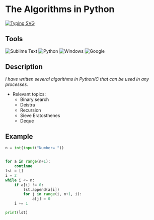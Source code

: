 # The Algorithms in Python

[![Typing SVG](https://readme-typing-svg.herokuapp.com?color=2CF76C&lines=The+Algorithms+in+Python)](https://git.io/typing-svg)

## Tools

![Sublime Text](https://img.shields.io/badge/sublime_text-%23575757.svg?style=for-the-badge&logo=sublime-text&logoColor=important) ![Python](https://img.shields.io/badge/python-3670A0?style=for-the-badge&logo=python&logoColor=ffdd54) ![Windows](https://img.shields.io/badge/Windows-0078D6?style=for-the-badge&logo=windows&logoColor=white) ![Google](https://img.shields.io/badge/google-4285F4?style=for-the-badge&logo=google&logoColor=white)

## Description

*I have written several algorithms in Python/C that can be used in any processes.*


- Relevant topics:
	- Binary search
	- Deistra
	- Recursion
	- Sieve Eratosthenes
	- Deque

## Example

```python
n = int(input("Number= "))


for a in range(n+1):
    continue
lst = []
i = 2
while i <= n:
    if a[i] != 0:
        lst.append(a[i])
        for j in range(i, n+1, i):
            a[j] = 0
    i += 1

print(lst)
```
